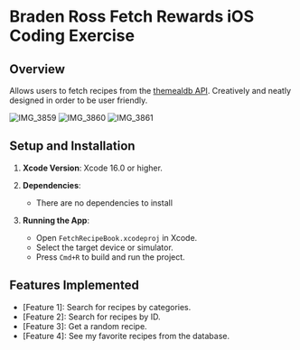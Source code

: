 # Braden Ross Fetch Rewards iOS Coding Exercise

## Overview
Allows users to fetch recipes from the [themealdb API](https://themealdb.com/api.php). Creatively and neatly designed in order to be user friendly.

![IMG_3859](https://github.com/user-attachments/assets/943192c4-55ac-4822-a663-a43ce42a84b9)
![IMG_3860](https://github.com/user-attachments/assets/80ab885f-4dd7-467a-a815-6e739d31e0e3)
![IMG_3861](https://github.com/user-attachments/assets/cc7d419c-0230-4f2f-b01a-839c0b006fbf)

## Setup and Installation
1. **Xcode Version**: Xcode 16.0 or higher.
2. **Dependencies**:
   - There are no dependencies to install

3. **Running the App**:
   - Open `FetchRecipeBook.xcodeproj` in Xcode.
   - Select the target device or simulator.
   - Press `Cmd+R` to build and run the project.

## Features Implemented
- [Feature 1]: Search for recipes by categories.
- [Feature 2]: Search for recipes by ID.
- [Feature 3]: Get a random recipe.
- [Feature 4]: See my favorite recipes from the database.

